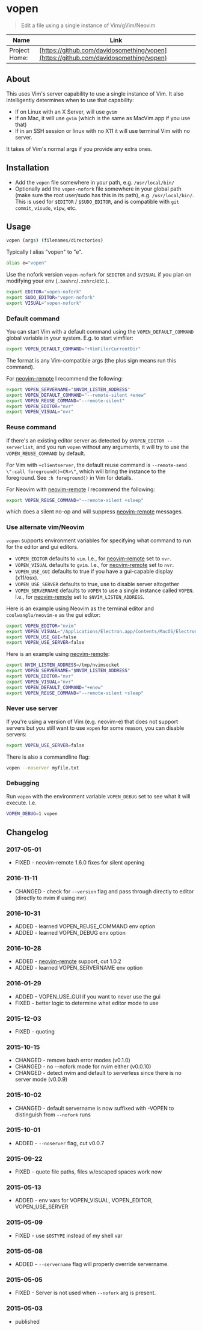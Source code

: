 # vopen

> Edit a file using a single instance of Vim/gVim/Neovim

| Name          | Link           |
| ------------- | -------------- |
| Project Home: | [https://github.com/davidosomething/vopen](https://github.com/davidosomething/vopen)

## About

This uses Vim's server capability to use a single instance of Vim.
It also intelligently determines when to use that capability:

- If on Linux with an X Server, will use `gvim`
- If on Mac, it will use `gvim` (which is the same as MacVim.app if you use
  that)
- If in an SSH session or linux with no X11 it will use terminal Vim with no
  server.

It takes of Vim's normal args if you provide any extra ones.

## Installation

- Add the `vopen` file somewhere in your path, e.g. `/usr/local/bin/`
- Optionally add the `vopen-nofork` file somewhere in your global path (make
  sure the root user/sudo has this in its path), e.g. `/usr/local/bin/`. This is
  used for `$EDITOR` / `$SUDO_EDITOR`, and is compatible with `git commit`,
  `visudo`, `vipw`, etc.

## Usage

```bash
vopen (args) (filenames/directories)
```

Typically I alias "vopen" to "e".

```bash
alias e="vopen"
```

Use the nofork version `vopen-nofork` for `$EDITOR` and `$VISUAL` if you plan
on modifying your env (`.bashrc`/`.zshrc`/etc.).

```bash
export EDITOR="vopen-nofork"
export SUDO_EDITOR="vopen-nofork"
export VISUAL="vopen-nofork"
```

### Default command

You can start Vim with a default command using the `VOPEN_DEFAULT_COMMAND`
global variable in your system. E.g. to start vimfiler:

```bash
export VOPEN_DEFAULT_COMMAND="+VimFilerCurrentDir"
```

The format is any Vim-compatible args (the plus sign means run this command).

For [neovim-remote] I recommend the following:

```bash
export VOPEN_SERVERNAME="$NVIM_LISTEN_ADDRESS"
export VOPEN_DEFAULT_COMMAND="--remote-silent +enew"
export VOPEN_REUSE_COMMAND="--remote-silent"
export VOPEN_EDITOR="nvr"
export VOPEN_VISUAL="nvr"
```

### Reuse command

If there's an existing editor server as detected by `$VOPEN_EDITOR --serverlist`,
and you run `vopen` without any arguments, it will try to use the
`VOPEN_REUSE_COMMAND` by default.

For Vim with `+clientserver`, the default reuse command is
`--remote-send \":call foreground()<CR>\"`, which will bring the instance to
the foreground. See `:h foreground()` in Vim for details.

For Neovim with [neovim-remote] I recommend the following:

```bash
export VOPEN_REUSE_COMMAND="--remote-silent +sleep"
```

which does a silent no-op and will suppress [neovim-remote] messages.

### Use alternate vim/Neovim

`vopen` supports environment variables for specifying what command to run for
the editor and gui editors.

- `VOPEN_EDITOR` defaults to `vim`. I.e., for [neovim-remote] set to `nvr`.
- `VOPEN_VISUAL` defaults to `gvim`. I.e., for [neovim-remote] set to `nvr`.
- `VOPEN_USE_GUI` defaults to true if you have a gui-capable display
  (x11/osx).
- `VOPEN_USE_SERVER` defaults to true, use to disable server altogether
- `VOPEN_SERVERNAME` defaults to `VOPEN` to use a single instance called
  `VOPEN`. I.e., for [neovim-remote] set to `$NVIM_LISTEN_ADDRESS`.

Here is an example using Neovim as the terminal editor and `coolwanglu/neovim-e`
as the gui editor:

```bash
export VOPEN_EDITOR="nvim"
export VOPEN_VISUAL="/Applications/Electron.app/Contents/MacOS/Electron ~/src/neovim-e"
export VOPEN_USE_GUI=false
export VOPEN_USE_SERVER=false
```

Here is an example using [neovim-remote]:

```bash
export NVIM_LISTEN_ADDRESS=/tmp/nvimsocket
export VOPEN_SERVERNAME="$NVIM_LISTEN_ADDRESS"
export VOPEN_EDITOR="nvr"
export VOPEN_VISUAL="nvr"
export VOPEN_DEFAULT_COMMAND="+enew"
export VOPEN_REUSE_COMMAND="--remote-silent +sleep"
```

### Never use server

If you're using a version of Vim (e.g. neovim-e) that does not support servers
but you still want to use `vopen` for some reason, you can disable servers:

```bash
export VOPEN_USE_SERVER=false
```

There is also a commandline flag:

```bash
vopen --noserver myfile.txt
```

### Debugging

Run `vopen` with the environment variable `VOPEN_DEBUG` set to see what it will
execute. I.e.

```bash
VOPEN_DEBUG=1 vopen
```

## Changelog

### 2017-05-01

- FIXED - neovim-remote 1.6.0 fixes for silent opening

### 2016-11-11

- CHANGED - check for `--version` flag and pass through directly to editor
  (directly to nvim if using nvr)

### 2016-10-31

- ADDED - learned VOPEN_REUSE_COMMAND env option
- ADDED - learned VOPEN_DEBUG env option

### 2016-10-28

- ADDED - [neovim-remote] support, cut 1.0.2
- ADDED - learned VOPEN_SERVERNAME env option

### 2016-01-29

- ADDED - VOPEN_USE_GUI if you want to never use the gui
- FIXED - better logic to determine what editor mode to use

### 2015-12-03

- FIXED - quoting

### 2015-10-15

- CHANGED - remove bash error modes (v0.1.0)
- CHANGED - no --nofork mode for nvim either (v0.0.10)
- CHANGED - detect nvim and default to serverless since there is
  no server mode (v0.0.9)

### 2015-10-02

- CHANGED - default servername is now suffixed with -VOPEN to distinguish from
  `--nofork` runs

### 2015-10-01

- ADDED - `--noserver` flag, cut v0.0.7

### 2015-09-22

- FIXED - quote file paths, files w/escaped spaces work now

### 2015-05-13

- ADDED - env vars for VOPEN_VISUAL, VOPEN_EDITOR, VOPEN_USE_SERVER

### 2015-05-09

- FIXED - use `$OSTYPE` instead of my shell var

### 2015-05-08

- ADDED - `--servername` flag will properly override servername.

### 2015-05-05

- FIXED - Server is not used when `--nofork` arg is present.

### 2015-05-03

- published

[neovim-remote]: https://github.com/mhinz/neovim-remote
